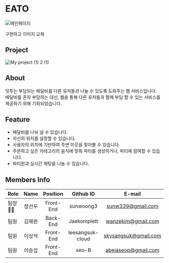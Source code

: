 # EATO

![메인페이지](https://user-images.githubusercontent.com/85715932/153204739-3d255d4b-0f09-4cdf-b8a6-d0cf69a54b83.png)

구현하고 이미지 교체
## Project
![My project (1) 2 (1)](https://user-images.githubusercontent.com/87610758/153203352-ca91b859-5dfc-41dd-a6f9-ef3476458fc6.png)

## About
잇투는 부담되는 배달비를 다른 유저들과 나눌 수 있도록 도와주는 웹 서비스입니다.\
배달비를 혼자 부담하는 대신, 웹을 통해 다른 유저들과 함께 부담 할 수 있는 서비스를 제공하기 위해 기획되었습니다.

## Feature
- 배달비를 나눠 낼 수 있습니다.
- 자신의 위치를 설정할 수 있습니다.
- 사용자의 위치에 기반하여 주변 이웃을 찾아볼 수 있습니다.
- 주문하고 싶은 카테고리의 음식에 맞춰 파티를 생성하거나, 파티에 참여할 수 있습니다.
- 파티원과 실시간 채팅을 나눌 수 있습니다.

## Members Info
| Role | Name | Position | Github ID | E-mail |
| :----------- | :------------: | :------------: | :------------: | :------------: |
| 팀장👸🏼 | 정선우 | Front-End | sunwoong3 | sunw339@gmail.com |
| 팀원 | 김제완 | Back-End | Jaekomplett | wanzekim@gmail.com |
| 팀원 | 이상석 | Front-End | leesangsuk-cloud | skysangsuk@gmail.com |
| 팀원 | 이승섭 | Front-End | seo-B | abejaseop@gmail.com |
